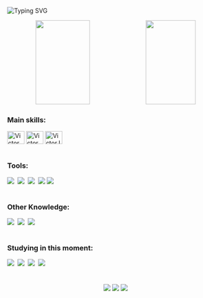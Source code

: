 ![Typing SVG](https://readme-typing-svg.herokuapp.com/?color=fd428d&size=35&center=true&vCenter=true&width=1000&lines=HELLO,+MY+NAME+is+Victor+Hugo+Moro;I'm+20+years+old;I+am+from+Franca,+SP;I+study+software+development;Be+Welcome!+:%29)

<div align="center">
    <img width="50%" height="195px" src="https://github-readme-stats.vercel.app/api?username=Victormoroo&show_icons=true&count_private=true&hide_border=true&include_all_commits=true&title_color=fd428d&icon_color=f7d747&text_color=a0f1eb&bg_color=0d1117"/> 
    <img width="48%" height="195px" src="https://github-readme-stats.vercel.app/api/top-langs/?username=Victormoroo&layout=compact&hide_border=true&langs_count=6&title_color=fd428d&text_color=a0f1eb&bg_color=0d1117"/>
</div>

### Main skills:
<div style="display: inline_block">
    <img align="center" alt="VictorHTML" height="30" width="40" src="https://cdn.jsdelivr.net/gh/devicons/devicon/icons/html5/html5-original.svg"/>
    <img align="center" alt="VictorCSS" height="30" width="40" src="https://cdn.jsdelivr.net/gh/devicons/devicon/icons/css3/css3-original.svg"/>
    <img align="center" alt="VictorJS" height="30" width="40" src="https://cdn.jsdelivr.net/gh/devicons/devicon/icons/javascript/javascript-original.svg"/>
</div><br>

### Tools:
<div>
    <img src="https://img.shields.io/badge/Visual_Studio_Code-0D1117?style=for-the-badge&logo=visual%20studio%20code&logoColor=white"/>&nbsp
    <img src="https://img.shields.io/badge/GitHub-0D1117?style=for-the-badge&logo=github&logoColor=white"/>&nbsp
    <img src="https://img.shields.io/badge/GIT-0D1117?style=for-the-badge&logo=git&logoColor=white"/>&nbsp
    <img src="https://img.shields.io/badge/Windows-0D1117?style=for-the-badge&logo=windows&logoColor=white"/>
    <img src="https://img.shields.io/badge/Microsoft_Office-0D1117?style=for-the-badge&logo=microsoft-office&logoColor=white"/>
</div><br>

### Other Knowledge:
<div>
    <img src="https://img.shields.io/badge/Microsoft_SQL_Server-0D1117?style=for-the-badge&logo=microsoft-sql-server&logoColor=white"/>&nbsp
    <img src="https://img.shields.io/badge/Bootstrap-0D1117?style=for-the-badge&logo=bootstrap&logoColor=white"/>&nbsp
    <img src="https://img.shields.io/badge/Figma-0D1117?style=for-the-badge&logo=figma&logoColor=white"/>
</div><br>

### Studying in this moment:
<div>
    <img src="https://img.shields.io/badge/JavaScript-F7DF1E?style=for-the-badge&logo=javascript&logoColor=black"/>&nbsp
    <img src="https://img.shields.io/badge/Python-3776AB?style=for-the-badge&logo=python&logoColor=white"/>&nbsp
    <img src="https://img.shields.io/badge/Java-ED8B00?style=for-the-badge&logo=openjdk&logoColor=white"/>&nbsp
    <img src="https://img.shields.io/badge/Vue.js-35495E?style=for-the-badge&logo=vue.js&logoColor=4FC08D"/>
</div>

#

<div align="center">
    <a href="https://www.linkedin.com/in/victormoroo/" target="_blank"><img src="https://img.shields.io/badge/LinkedIn-0077B5?style=for-the-badge&logo=linkedin&logoColor=white"></a>
    <a href="https://www.instagram.com/victormoroo/" target="_blank"><img src="https://img.shields.io/badge/Instagram-E4405F?style=for-the-badge&logo=instagram&logoColor=white"></a>
    <a href="mailto:victorhugo0609@outlook.com" target="_blank"><img src="https://img.shields.io/badge/Microsoft_Outlook-0078D4?style=for-the-badge&logo=microsoft-outlook&logoColor=white"></a>
    
<!-- ![Snake animation](https://github.com/Victormoroo/Victormoroo/blob/output/github-contribution-grid-snake.svg) -->
</div>
